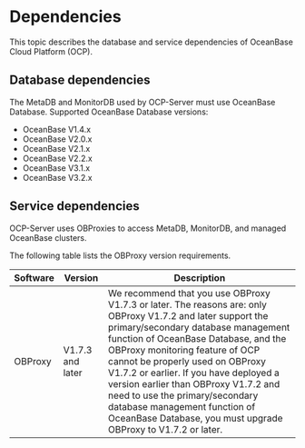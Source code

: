 # Dependencies

This topic describes the database and service dependencies of OceanBase Cloud Platform (OCP).

## Database dependencies

The MetaDB and MonitorDB used by OCP-Server must use OceanBase Database. Supported OceanBase Database versions:

* OceanBase V1.4.x
* OceanBase V2.0.x
* OceanBase V2.1.x
* OceanBase V2.2.x
* OceanBase V3.1.x
* OceanBase V3.2.x

## Service dependencies

OCP-Server uses OBProxies to access MetaDB, MonitorDB, and managed OceanBase clusters.

The following table lists the OBProxy version requirements.

| **Software** |   **Version**    |                                                                                                                                                                                                                                            **Description**                                                                                                                                                                                                                                             |
|--------------|------------------|--------------------------------------------------------------------------------------------------------------------------------------------------------------------------------------------------------------------------------------------------------------------------------------------------------------------------------------------------------------------------------------------------------------------------------------------------------------------------------------------------------|
| OBProxy      | V1.7.3 and later | We recommend that you use OBProxy V1.7.3 or later. The reasons are: only OBProxy V1.7.2 and later support the primary/secondary database management function of OceanBase Database, and the OBProxy monitoring feature of OCP cannot be properly used on OBProxy V1.7.2 or earlier.  If you have deployed a version earlier than OBProxy V1.7.2 and need to use the primary/secondary database management function of OceanBase Database, you must upgrade OBProxy to V1.7.2 or later. |
